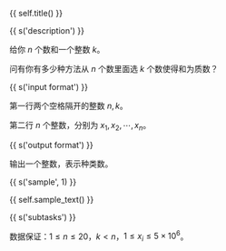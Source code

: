 {{ self.title() }}

{{ s('description') }}

给你 $n$ 个数和一个整数 $k$。

问有你有多少种方法从 $n$ 个数里面选 $k$ 个数使得和为质数？

{{ s('input format') }}

第一行两个空格隔开的整数 $n,k$。

第二行 $n$ 个整数，分别为 $x_1,x_2,\cdots,x_n$。

{{ s('output format') }}

输出一个整数，表示种类数。

{{ s('sample', 1) }}

{{ self.sample_text() }}

{{ s('subtasks') }}

数据保证：$1 \le n \le 20$，$k<n$，$1 \le x_i \le 5\times 10^6$。
